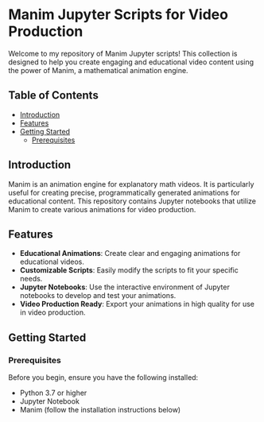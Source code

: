 # Manim Jupyter Scripts for Video Production

Welcome to my repository of Manim Jupyter scripts! This collection is designed to help you create engaging and educational video content using the power of Manim, a mathematical animation engine.

## Table of Contents

- [Introduction](#introduction)
- [Features](#features)
- [Getting Started](#getting-started)
  - [Prerequisites](#prerequisites)


## Introduction

Manim is an animation engine for explanatory math videos. It is particularly useful for creating precise, programmatically generated animations for educational content. This repository contains Jupyter notebooks that utilize Manim to create various animations for video production.

## Features

- **Educational Animations**: Create clear and engaging animations for educational videos.
- **Customizable Scripts**: Easily modify the scripts to fit your specific needs.
- **Jupyter Notebooks**: Use the interactive environment of Jupyter notebooks to develop and test your animations.
- **Video Production Ready**: Export your animations in high quality for use in video production.

## Getting Started

### Prerequisites

Before you begin, ensure you have the following installed:

- Python 3.7 or higher
- Jupyter Notebook
- Manim (follow the installation instructions below)
